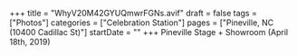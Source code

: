 +++
title = "WhyV20M42GYUQmwrFGNs.avif"
draft = false
tags = ["Photos"]
categories = ["Celebration Station"]
pages = ["Pineville, NC (10400 Cadillac St)"]
startDate = ""
+++
Pineville Stage + Showroom (April 18th, 2019)
